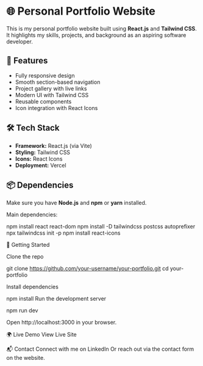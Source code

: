 # 🌐 Personal Portfolio Website

This is my personal portfolio website built using **React.js** and **Tailwind CSS**. It highlights my skills, projects, and background as an aspiring software developer.

## 🚀 Features

- Fully responsive design
- Smooth section-based navigation
- Project gallery with live links
- Modern UI with Tailwind CSS
- Reusable components
- Icon integration with React Icons

## 🛠️ Tech Stack

- **Framework:** React.js (via Vite)
- **Styling:** Tailwind CSS
- **Icons:** React Icons
- **Deployment:** Vercel 

## 📦 Dependencies

Make sure you have **Node.js** and **npm** or **yarn** installed.

Main dependencies:


npm install react react-dom
npm install -D tailwindcss postcss autoprefixer
npx tailwindcss init -p
npm install react-icons


🧪 Getting Started

Clone the repo

git clone https://github.com/your-username/your-portfolio.git
cd your-portfolio

Install dependencies

npm install
Run the development server

npm run dev   

Open http://localhost:3000 in your browser.

🌍 Live Demo
View Live Site

📬 Contact
Connect with me on LinkedIn
Or reach out via the contact form on the website.
